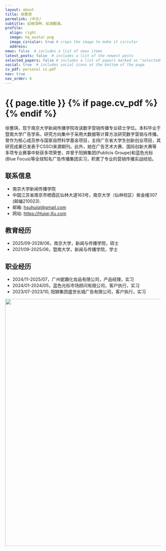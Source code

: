 ```yaml
---
layout: about
title: 徐惠琪
permalink: /中文/
subtitle: 如根深种，如浪翻涌。
profile:
  align: right
  image: hq_avatar.png
  image_circular: true # crops the image to make it circular
  address:
news: false  # includes a list of news items
latest_posts: false  # includes a list of the newest posts
selected_papers: false # includes a list of papers marked as "selected={true}"
social: true  # includes social icons at the bottom of the page
cv_pdf: personal cv.pdf
nav: true
nav_order: 6
---
```



<h1 class="post-title">{{ page.title }} {% if page.cv_pdf %}<a href="{{ page.cv_pdf | prepend: 'assets/pdf/' | relative_url}}" target="_blank" rel="noopener noreferrer" class="float-right"><i class="fas fa-file-pdf"></i></a>{% endif %}</h1>


徐惠琪，现于南京大学新闻传播学院攻读数字营销传播专业硕士学位。本科毕业于暨南大学广告学系，研究方向集中于采用大数据等计算方法研究数字营销与传播。曾作为核心成员参与国家自然科学基金项目，主持广东省大学生创新创业项目，其研究成果已发表于CSSCI来源期刊。此外，她在广告艺术大赛、国际创新大赛等多项专业赛事中斩获多项荣誉，并曾于阳狮集团(Publicis Groupe)和蓝色光标(Blue Focus)等全球知名广告传播集团实习，积累了专业的营销传播实战经验。


## 联系信息
- 南京大学新闻传播学院
- 中国江苏省南京市栖霞区仙林大道163号，南京大学（仙林校区）紫金楼307 (邮编210023).
- 邮箱: hsuhuiqi@gmail.com
- 网站: https://Huiqi-Xu.com

## 教育经历
- 2025/09-2028/06，南京大学，新闻与传播学院，硕士
- 2021/09-2025/06，暨南大学，新闻与传播学院，学士

## 职业经历
- 2024/11-2025/07，广州妮趣化妆品有限公司，产品经理，实习
- 2024/01-2024/05，蓝色光标市场顾问有限公司，客户执行，实习
- 2023/07-2023/10, 阳狮集团盛世长城广告有限公司，客户执行，实习


<a href="https://github.com/SocratesClub/SocratesClub.github.io/edit/master/_pages/%E4%B8%AD%E6%96%87.md">
  <img src="https://user-images.githubusercontent.com/543384/192227995-fdb3a693-2f68-4dc4-b9bd-06053066322f.png" width = "800" align="middle" />
</a>
